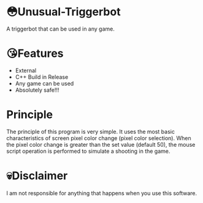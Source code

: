 # 😳Unusual-Triggerbot
A triggerbot that can be used in any game.
# 😘Features
- External
- C++ Build in Release
- Any game can be used
- Absolutely safe!!!
# Principle
The principle of this program is very simple. It uses the most basic characteristics of screen pixel color change (pixel color selection). When the pixel color change is greater than the set value (default 50), the mouse script operation is performed to simulate a shooting in the game.
# 💀Disclaimer
I am not responsible for anything that happens when you use this software.
